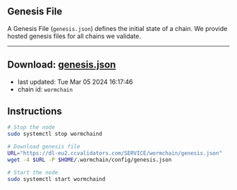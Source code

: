 ## Genesis File
A Genesis File (`genesis.json`) defines the initial state of a chain. We provide hosted genesis files for all chains we validate.

---
**Download: [genesis.json](https://dl-eu2.ccvalidators.com/SERVICE/wormchain/genesis.json)**
---

- last updated: Tue Mar 05 2024 16:17:46
- chain id: `wormchain`

## Instructions
```sh
# Stop the node
sudo systemctl stop wormchaind

# Download genesis file
URL="https://dl-eu2.ccvalidators.com/SERVICE/wormchain/genesis.json"
wget -4 $URL -P $HOME/.wormchain/config/genesis.json

# Start the node
sudo systemctl start wormchaind
```
